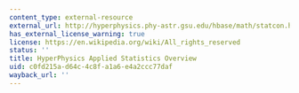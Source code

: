 ```yaml
---
content_type: external-resource
external_url: http://hyperphysics.phy-astr.gsu.edu/hbase/math/statcon.html#c1
has_external_license_warning: true
license: https://en.wikipedia.org/wiki/All_rights_reserved
status: ''
title: HyperPhysics Applied Statistics Overview
uid: c0fd215a-d64c-4c8f-a1a6-e4a2ccc77daf
wayback_url: ''
---
```

